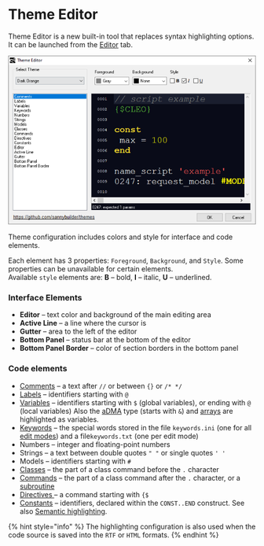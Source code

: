 # Theme Editor

Theme Editor is a new built-in tool that replaces syntax highlighting options. It can be launched from the [Editor](editor.md#color-theme) tab.

![](../.gitbook/assets/theme-editor-en.png)

Theme configuration includes colors and style for interface and code elements.

Each element has 3 properties: `Foreground`, `Background`, and `Style`. Some properties can be unavailable for certain elements.  
Available `style` elements are: **B** – bold, **I** – italic, **U** – underlined.

### **Interface Elements**

* **Editor** – text color and background of the main editing area
* **Active Line** – a line where the cursor is
* **Gutter** – area to the left of the editor
* **Bottom Panel** – status bar at the bottom of the editor
* **Bottom Panel Border** – color of section borders in the bottom panel

### Code elements

* [Comments](../features.md#commenting-code) – a text after `//` or between `{}` or `/* */`
* [Labels](../coding/data-types.md) – identifiers starting with `@`
* [Variables](../coding/variables.md) – identifiers starting with `$` \(global variables\), or ending with `@` \(local variables\) Also the [aDMA](../coding/data-types.md) type \(starts with `&`\) and [arrays](../coding/arrays.md) are highlighted as variables.
* [Keywords](../coding/keywords.md) – the special words stored in the file `keywords.ini` \(one for all [edit modes](../edit-modes/)\) and a file`keywords.txt` \(one per edit mode\)
* Numbers – integer and floating-point numbers
* Strings – a text between double quotes `" "` or single quotes `' '`
* Models – identifiers starting with `#`
* [Classes](../coding/classes.md) – the part of a class command before the `.` character
* [Commands](../coding/classes.md) – the part of a class command after the `.` character, or a [subroutine](../coding/data-types.md#labels)
* [Directives ](../coding/directives.md)– a command starting with `{$`
* [Constants](../coding/constants.md) – identifiers, declared within the `CONST..END` construct. See also [Semantic highlighting](editor.md#editor-configuration).

{% hint style="info" %}
The highlighting configuration is also used when the code source is saved into the `RTF` or `HTML` formats.
{% endhint %}


